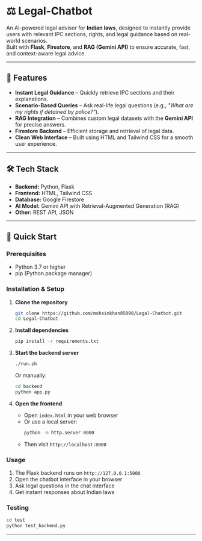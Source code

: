 # ⚖️ Legal-Chatbot

An AI-powered legal advisor for **Indian laws**, designed to instantly provide users with relevant IPC sections, rights, and legal guidance based on real-world scenarios.  
Built with **Flask**, **Firestore**, and **RAG (Gemini API)** to ensure accurate, fast, and context-aware legal advice.

---

## 🚀 Features

- **Instant Legal Guidance** – Quickly retrieve IPC sections and their explanations.
- **Scenario-Based Queries** – Ask real-life legal questions (e.g., *"What are my rights if detained by police?"*).
- **RAG Integration** – Combines custom legal datasets with the **Gemini API** for precise answers.
- **Firestore Backend** – Efficient storage and retrieval of legal data.
- **Clean Web Interface** – Built using HTML and Tailwind CSS for a smooth user experience.

---

## 🛠️ Tech Stack

- **Backend:** Python, Flask  
- **Frontend:** HTML, Tailwind CSS  
- **Database:** Google Firestore  
- **AI Model:** Gemini API with Retrieval-Augmented Generation (RAG)  
- **Other:** REST API, JSON

---

## 🚀 Quick Start

### Prerequisites
- Python 3.7 or higher
- pip (Python package manager)

### Installation & Setup

1. **Clone the repository**
   ```bash
   git clone https://github.com/mohsinkhan85090/Legal-Chatbot.git
   cd Legal-Chatbot
   ```

2. **Install dependencies**
   ```bash
   pip install -r requirements.txt
   ```

3. **Start the backend server**
   ```bash
   ./run.sh
   ```
   Or manually:
   ```bash
   cd backend
   python app.py
   ```

4. **Open the frontend**
   - Open `index.html` in your web browser
   - Or use a local server:
     ```bash
     python -m http.server 8000
     ```
   - Then visit `http://localhost:8000`

### Usage
1. The Flask backend runs on `http://127.0.0.1:5000`
2. Open the chatbot interface in your browser
3. Ask legal questions in the chat interface
4. Get instant responses about Indian laws

### Testing
```bash
cd test
python test_backend.py
```

---
